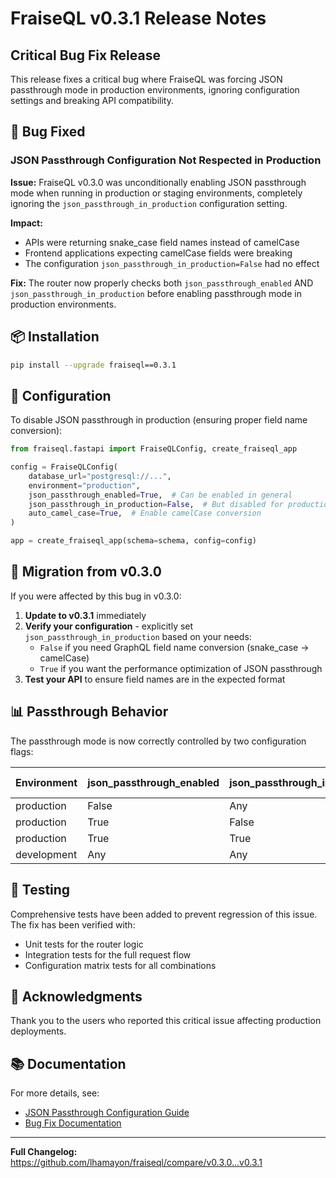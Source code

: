 # FraiseQL v0.3.1 Release Notes

## Critical Bug Fix Release

This release fixes a critical bug where FraiseQL was forcing JSON passthrough mode in production environments, ignoring configuration settings and breaking API compatibility.

## 🐛 Bug Fixed

### JSON Passthrough Configuration Not Respected in Production

**Issue:** FraiseQL v0.3.0 was unconditionally enabling JSON passthrough mode when running in production or staging environments, completely ignoring the `json_passthrough_in_production` configuration setting.

**Impact:**
- APIs were returning snake_case field names instead of camelCase
- Frontend applications expecting camelCase fields were breaking
- The configuration `json_passthrough_in_production=False` had no effect

**Fix:** The router now properly checks both `json_passthrough_enabled` AND `json_passthrough_in_production` before enabling passthrough mode in production environments.

## 📦 Installation

```bash
pip install --upgrade fraiseql==0.3.1
```

## 🔧 Configuration

To disable JSON passthrough in production (ensuring proper field name conversion):

```python
from fraiseql.fastapi import FraiseQLConfig, create_fraiseql_app

config = FraiseQLConfig(
    database_url="postgresql://...",
    environment="production",
    json_passthrough_enabled=True,  # Can be enabled in general
    json_passthrough_in_production=False,  # But disabled for production
    auto_camel_case=True,  # Enable camelCase conversion
)

app = create_fraiseql_app(schema=schema, config=config)
```

## 🔄 Migration from v0.3.0

If you were affected by this bug in v0.3.0:

1. **Update to v0.3.1** immediately
2. **Verify your configuration** - explicitly set `json_passthrough_in_production` based on your needs:
   - `False` if you need GraphQL field name conversion (snake_case → camelCase)
   - `True` if you want the performance optimization of JSON passthrough
3. **Test your API** to ensure field names are in the expected format

## 📊 Passthrough Behavior

The passthrough mode is now correctly controlled by two configuration flags:

| Environment | json_passthrough_enabled | json_passthrough_in_production | Passthrough Active |
|-------------|-------------------------|-------------------------------|-------------------|
| production  | False                   | Any                           | ❌ No             |
| production  | True                    | False                         | ❌ No             |
| production  | True                    | True                          | ✅ Yes            |
| development | Any                     | Any                           | ❌ No             |

## 🧪 Testing

Comprehensive tests have been added to prevent regression of this issue. The fix has been verified with:
- Unit tests for the router logic
- Integration tests for the full request flow
- Configuration matrix tests for all combinations

## 🙏 Acknowledgments

Thank you to the users who reported this critical issue affecting production deployments.

## 📚 Documentation

For more details, see:
- [JSON Passthrough Configuration Guide](https://fraiseql.dev/docs/configuration/json-passthrough)
- [Bug Fix Documentation](/docs/fixes/json-passthrough-production-fix.md)

---

**Full Changelog:** https://github.com/lhamayon/fraiseql/compare/v0.3.0...v0.3.1

